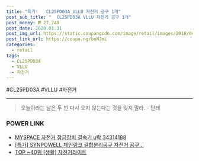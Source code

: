 ```yaml
--- 
title: "특가!   CL25PD03A VLLU 자전거 공구 1개" 
post_sub_title: "  CL25PD03A VLLU 자전거 공구 1개" 
post_money: ₩ 27,740 
post_date: 2020.01.31 
post_img_url: https://static.coupangcdn.com/image/retail/images/2018/04/02/18/8/fe9a915d-3d76-4c0d-90b2-a0c538d60750.jpg 
post_link_url: https://coupa.ng/bnNJmL 
categories: 
  - retail 
tags: 
  - CL25PD03A 
  - VLLU 
  - 자전거 
--- 
```

  #CL25PD03A #VLLU #자전거 
<hr> 

> 오늘이라는 날은 두 번 다시 오지 않는다는 것을 잊지 말라. - 단테 


### POWER LINK

* <a href="https://blog.naver.com/santokki14/221785040109" target="_blank">MYSPACE 자전거 잠금장치 결속기 u락 34314188</a>
* <a href="https://blog.naver.com/santokki14/221791774098" target="_blank">[특가] SYNPOWELL 체인링크 결합분리공구 자전거 공구...</a>
* <a href="https://blog.naver.com/an0733/221789544265" target="_blank"> TOP ~40위 [생활] 자전거라이트</a>
